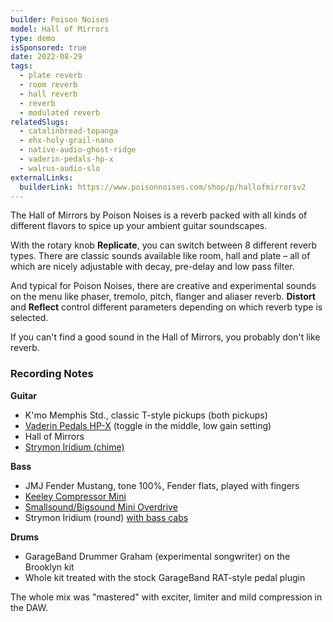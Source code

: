 ```yaml
---
builder: Poison Noises
model: Hall of Mirrors
type: demo
isSponsored: true
date: 2022-08-29
tags:
  - plate reverb
  - room reverb
  - hall reverb
  - reverb
  - modulated reverb
relatedSlugs:
  - catalinbread-topanga
  - ehx-holy-grail-nano
  - native-audio-ghost-ridge
  - vaderin-pedals-hp-x
  - walrus-audio-slo
externalLinks:
  builderLink: https://www.poisonnoises.com/shop/p/hallofmirrorsv2
---
```


The Hall of Mirrors by Poison Noises is a reverb packed with all kinds of different flavors to spice up your ambient guitar soundscapes.

With the rotary knob **Replicate**, you can switch between 8 different reverb types. There are classic sounds available like room, hall and plate – all of which are nicely adjustable with decay, pre-delay and low pass filter.

And typical for Poison Noises, there are creative and experimental sounds on the menu like phaser, tremolo, pitch, flanger and aliaser reverb. **Distort** and **Reflect** control different parameters depending on which reverb type is selected.

If you can't find a good sound in the Hall of Mirrors, you probably don't like reverb.

### Recording Notes

**Guitar**

- K'mo Memphis Std., classic T-style pickups (both pickups)
- [Vaderin Pedals HP-X](/demos/vaderin-pedals-hp-x) (toggle in the middle, low gain setting)
- Hall of Mirrors
- [Strymon Iridium (chime)](/demos/strymon-iridium)

**Bass**

- JMJ Fender Mustang, tone 100%, Fender flats, played with fingers
- [Keeley Compressor Mini](keeley-electronics-compressor-mini)
- [Smallsound/Bigsound Mini Overdrive](/demos/smallsound-bigsound-mini)
- Strymon Iridium (round) [with bass cabs](/posts/strymon-iridium-bass-ownhammer-ir/)

**Drums**

- GarageBand Drummer Graham (experimental songwriter) on the Brooklyn kit
- Whole kit treated with the stock GarageBand RAT-style pedal plugin

The whole mix was "mastered" with exciter, limiter and mild compression in the DAW.
